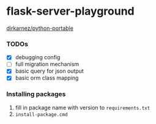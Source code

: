 flask-server-playground
========================
[dirkarnez/python-portable](https://github.com/dirkarnez/python-portable)

### TODOs
- [x] debugging config
- [ ] full migration mechanism
- [x] basic query for json output
- [x] basic orm class mapping

### Installing packages
1. fill in package name with version to `requirements.txt`
2. `install-package.cmd`

